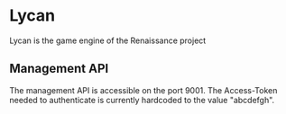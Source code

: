 Lycan
=====

Lycan is the game engine of the Renaissance project

## Management API

The management API is accessible on the port 9001. The Access-Token needed to authenticate is
currently hardcoded to the value "abcdefgh".
